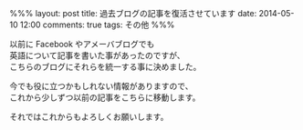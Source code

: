 %%%
layout: post
title: 過去ブログの記事を復活させています
date: 2014-05-10 12:00
comments: true
tags: その他
%%%

以前に Facebook やアメーバブログでも<br />
英語について記事を書いた事があったのですが、<br />
こちらのブログにそれらを統一する事に決めました。

今でも役に立つかもしれない情報がありますので、<br />
これから少しずつ以前の記事をこちらに移動します。

それではこれからもよろしくお願いします。
